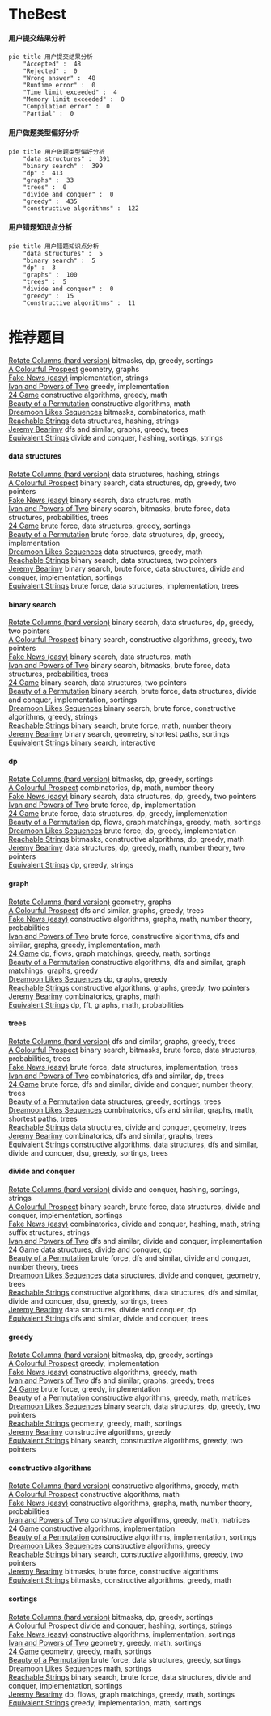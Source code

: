 # TheBest
<!-- tabs:start -->
#### **用户提交结果分析**

```mermaid
pie title 用户提交结果分析
    "Accepted" :  48
    "Rejected" :  0
    "Wrong answer" :  48
    "Runtime error" :  0
    "Time limit exceeded" :  4
    "Memory limit exceeded" :  0
    "Compilation error" :  0
    "Partial" :  0
```
#### **用户做题类型偏好分析**

```mermaid
pie title 用户做题类型偏好分析
    "data structures" :  391
    "binary search" :  399
    "dp" :  413
    "graphs" :  33
    "trees" :  0
    "divide and conquer" :  0
    "greedy" :  435
    "constructive algorithms" :  122
```
#### **用户错题知识点分析**

```mermaid
pie title 用户错题知识点分析
    "data structures" :  5
    "binary search" :  5
    "dp" :  3
    "graphs" :  100
    "trees" :  5
    "divide and conquer" :  0
    "greedy" :  15
    "constructive algorithms" :  11
```
<!-- tabs:end -->
# 推荐题目
[Rotate Columns (hard version)](http://codeforces.com/problemset/problem/1209/E2)		bitmasks,
                        dp,
                        greedy,
                        sortings		  
[A Colourful Prospect](https://codeforces.com/contest/934/problem/E)		geometry,
                        graphs		  
[Fake News (easy)](http://codeforces.com/problemset/problem/802/G)		implementation,
                        strings		  
[Ivan and Powers of Two](http://codeforces.com/problemset/problem/305/C)		greedy,
                        implementation		  
[24 Game](http://codeforces.com/problemset/problem/468/A)		constructive algorithms,
                        greedy,
                        math		  
[Beauty of a Permutation](http://codeforces.com/problemset/problem/1205/F)		constructive algorithms,
                        math		  
[Dreamoon Likes Sequences](https://codeforces.com/contest/1330/problem/D)		bitmasks,
                        combinatorics,
                        math		  
[Reachable Strings](http://codeforces.com/problemset/problem/1320/D)		data structures,
                        hashing,
                        strings		  
[Jeremy Bearimy](http://codeforces.com/problemset/problem/1280/C)		dfs and similar,
                        graphs,
                        greedy,
                        trees		  
[Equivalent Strings](http://codeforces.com/problemset/problem/559/B)		divide and conquer,
                        hashing,
                        sortings,
                        strings		  
<!-- tabs:start -->
#### **data structures**
[Rotate Columns (hard version)](http://codeforces.com/problemset/problem/1320/D)		data structures,
                        hashing,
                        strings		  
[A Colourful Prospect](http://codeforces.com/problemset/problem/1492/C)		binary search,
                        data structures,
                        dp,
                        greedy,
                        two pointers		  
[Fake News (easy)](http://codeforces.com/problemset/problem/1490/G)		binary search,
                        data structures,
                        math		  
[Ivan and Powers of Two](http://codeforces.com/problemset/problem/1479/D)		binary search,
                        bitmasks,
                        brute force,
                        data structures,
                        probabilities,
                        trees		  
[24 Game](http://codeforces.com/problemset/problem/1497/A)		brute force,
                        data structures,
                        greedy,
                        sortings		  
[Beauty of a Permutation](http://codeforces.com/problemset/problem/1491/C)		brute force,
                        data structures,
                        dp,
                        greedy,
                        implementation		  
[Dreamoon Likes Sequences](http://codeforces.com/problemset/problem/1492/B)		data structures,
                        greedy,
                        math		  
[Reachable Strings](http://codeforces.com/problemset/problem/1436/E)		binary search,
                        data structures,
                        two pointers		  
[Jeremy Bearimy](http://codeforces.com/problemset/problem/1461/D)		binary search,
                        brute force,
                        data structures,
                        divide and conquer,
                        implementation,
                        sortings		  
[Equivalent Strings](http://codeforces.com/problemset/problem/1511/C)		brute force,
                        data structures,
                        implementation,
                        trees		  
#### **binary search**
[Rotate Columns (hard version)](http://codeforces.com/problemset/problem/1492/C)		binary search,
                        data structures,
                        dp,
                        greedy,
                        two pointers		  
[A Colourful Prospect](http://codeforces.com/problemset/problem/1463/D)		binary search,
                        constructive algorithms,
                        greedy,
                        two pointers		  
[Fake News (easy)](http://codeforces.com/problemset/problem/1490/G)		binary search,
                        data structures,
                        math		  
[Ivan and Powers of Two](http://codeforces.com/problemset/problem/1479/D)		binary search,
                        bitmasks,
                        brute force,
                        data structures,
                        probabilities,
                        trees		  
[24 Game](http://codeforces.com/problemset/problem/1436/E)		binary search,
                        data structures,
                        two pointers		  
[Beauty of a Permutation](http://codeforces.com/problemset/problem/1461/D)		binary search,
                        brute force,
                        data structures,
                        divide and conquer,
                        implementation,
                        sortings		  
[Dreamoon Likes Sequences](http://codeforces.com/problemset/problem/1493/C)		binary search,
                        brute force,
                        constructive algorithms,
                        greedy,
                        strings		  
[Reachable Strings](http://codeforces.com/problemset/problem/1487/D)		binary search,
                        brute force,
                        math,
                        number theory		  
[Jeremy Bearimy](http://codeforces.com/problemset/problem/1486/B)		binary search,
                        geometry,
                        shortest paths,
                        sortings		  
[Equivalent Strings](http://codeforces.com/problemset/problem/1486/C1)		binary search,
                        interactive		  
#### **dp**
[Rotate Columns (hard version)](http://codeforces.com/problemset/problem/1209/E2)		bitmasks,
                        dp,
                        greedy,
                        sortings		  
[A Colourful Prospect](http://codeforces.com/problemset/problem/1204/E)		combinatorics,
                        dp,
                        math,
                        number theory		  
[Fake News (easy)](http://codeforces.com/problemset/problem/1492/C)		binary search,
                        data structures,
                        dp,
                        greedy,
                        two pointers		  
[Ivan and Powers of Two](https://codeforces.com/contest/1457/problem/C)		brute force,
                        dp,
                        implementation		  
[24 Game](http://codeforces.com/problemset/problem/1491/C)		brute force,
                        data structures,
                        dp,
                        greedy,
                        implementation		  
[Beauty of a Permutation](http://codeforces.com/problemset/problem/1437/C)		dp,
                        flows,
                        graph matchings,
                        greedy,
                        math,
                        sortings		  
[Dreamoon Likes Sequences](http://codeforces.com/problemset/problem/1499/B)		brute force,
                        dp,
                        greedy,
                        implementation		  
[Reachable Strings](http://codeforces.com/problemset/problem/1491/D)		bitmasks,
                        constructive algorithms,
                        dp,
                        greedy,
                        math		  
[Jeremy Bearimy](http://codeforces.com/problemset/problem/1497/E1)		data structures,
                        dp,
                        greedy,
                        math,
                        number theory,
                        two pointers		  
[Equivalent Strings](http://codeforces.com/problemset/problem/1466/C)		dp,
                        greedy,
                        strings		  
#### **graph**
[Rotate Columns (hard version)](https://codeforces.com/contest/934/problem/E)		geometry,
                        graphs		  
[A Colourful Prospect](http://codeforces.com/problemset/problem/1280/C)		dfs and similar,
                        graphs,
                        greedy,
                        trees		  
[Fake News (easy)](http://codeforces.com/problemset/problem/1148/G)		constructive algorithms,
                        graphs,
                        math,
                        number theory,
                        probabilities		  
[Ivan and Powers of Two](http://codeforces.com/problemset/problem/1487/C)		brute force,
                        constructive algorithms,
                        dfs and similar,
                        graphs,
                        greedy,
                        implementation,
                        math		  
[24 Game](http://codeforces.com/problemset/problem/1437/C)		dp,
                        flows,
                        graph matchings,
                        greedy,
                        math,
                        sortings		  
[Beauty of a Permutation](http://codeforces.com/problemset/problem/1470/D)		constructive algorithms,
                        dfs and similar,
                        graph matchings,
                        graphs,
                        greedy		  
[Dreamoon Likes Sequences](http://codeforces.com/problemset/problem/1476/C)		dp,
                        graphs,
                        greedy		  
[Reachable Strings](http://codeforces.com/problemset/problem/1304/D)		constructive algorithms,
                        graphs,
                        greedy,
                        two pointers		  
[Jeremy Bearimy](http://codeforces.com/problemset/problem/1475/C)		combinatorics,
                        graphs,
                        math		  
[Equivalent Strings](http://codeforces.com/problemset/problem/553/E)		dp,
                        fft,
                        graphs,
                        math,
                        probabilities		  
#### **trees**
[Rotate Columns (hard version)](http://codeforces.com/problemset/problem/1280/C)		dfs and similar,
                        graphs,
                        greedy,
                        trees		  
[A Colourful Prospect](http://codeforces.com/problemset/problem/1479/D)		binary search,
                        bitmasks,
                        brute force,
                        data structures,
                        probabilities,
                        trees		  
[Fake News (easy)](http://codeforces.com/problemset/problem/1511/C)		brute force,
                        data structures,
                        implementation,
                        trees		  
[Ivan and Powers of Two](http://codeforces.com/problemset/problem/1499/F)		combinatorics,
                        dfs and similar,
                        dp,
                        trees		  
[24 Game](http://codeforces.com/problemset/problem/1491/E)		brute force,
                        dfs and similar,
                        divide and conquer,
                        number theory,
                        trees		  
[Beauty of a Permutation](http://codeforces.com/problemset/problem/1466/D)		data structures,
                        greedy,
                        sortings,
                        trees		  
[Dreamoon Likes Sequences](http://codeforces.com/problemset/problem/1495/D)		combinatorics,
                        dfs and similar,
                        graphs,
                        math,
                        shortest paths,
                        trees		  
[Reachable Strings](http://codeforces.com/problemset/problem/1303/G)		data structures,
                        divide and conquer,
                        geometry,
                        trees		  
[Jeremy Bearimy](http://codeforces.com/problemset/problem/1454/E)		combinatorics,
                        dfs and similar,
                        graphs,
                        trees		  
[Equivalent Strings](http://codeforces.com/problemset/problem/1494/D)		constructive algorithms,
                        data structures,
                        dfs and similar,
                        divide and conquer,
                        dsu,
                        greedy,
                        sortings,
                        trees		  
#### **divide and conquer**
[Rotate Columns (hard version)](http://codeforces.com/problemset/problem/559/B)		divide and conquer,
                        hashing,
                        sortings,
                        strings		  
[A Colourful Prospect](http://codeforces.com/problemset/problem/1461/D)		binary search,
                        brute force,
                        data structures,
                        divide and conquer,
                        implementation,
                        sortings		  
[Fake News (easy)](http://codeforces.com/problemset/problem/1466/G)		combinatorics,
                        divide and conquer,
                        hashing,
                        math,
                        string suffix structures,
                        strings		  
[Ivan and Powers of Two](http://codeforces.com/problemset/problem/1490/D)		dfs and similar,
                        divide and conquer,
                        implementation		  
[24 Game](https://codeforces.com/contest/1483/problem/C)		data structures,
                        divide and conquer,
                        dp		  
[Beauty of a Permutation](http://codeforces.com/problemset/problem/1491/E)		brute force,
                        dfs and similar,
                        divide and conquer,
                        number theory,
                        trees		  
[Dreamoon Likes Sequences](http://codeforces.com/problemset/problem/1303/G)		data structures,
                        divide and conquer,
                        geometry,
                        trees		  
[Reachable Strings](http://codeforces.com/problemset/problem/1494/D)		constructive algorithms,
                        data structures,
                        dfs and similar,
                        divide and conquer,
                        dsu,
                        greedy,
                        sortings,
                        trees		  
[Jeremy Bearimy](http://codeforces.com/problemset/problem/1482/E)		data structures,
                        divide and conquer,
                        dp		  
[Equivalent Strings](http://codeforces.com/problemset/problem/566/C)		dfs and similar,
                        divide and conquer,
                        trees		  
#### **greedy**
[Rotate Columns (hard version)](http://codeforces.com/problemset/problem/1209/E2)		bitmasks,
                        dp,
                        greedy,
                        sortings		  
[A Colourful Prospect](http://codeforces.com/problemset/problem/305/C)		greedy,
                        implementation		  
[Fake News (easy)](http://codeforces.com/problemset/problem/468/A)		constructive algorithms,
                        greedy,
                        math		  
[Ivan and Powers of Two](http://codeforces.com/problemset/problem/1280/C)		dfs and similar,
                        graphs,
                        greedy,
                        trees		  
[24 Game](https://codeforces.com/contest/816/problem/C)		brute force,
                        greedy,
                        implementation		  
[Beauty of a Permutation](http://codeforces.com/problemset/problem/193/C)		constructive algorithms,
                        greedy,
                        math,
                        matrices		  
[Dreamoon Likes Sequences](http://codeforces.com/problemset/problem/1492/C)		binary search,
                        data structures,
                        dp,
                        greedy,
                        two pointers		  
[Reachable Strings](https://codeforces.com/contest/1496/problem/C)		geometry,
                        greedy,
                        math,
                        sortings		  
[Jeremy Bearimy](http://codeforces.com/problemset/problem/1493/A)		constructive algorithms,
                        greedy		  
[Equivalent Strings](http://codeforces.com/problemset/problem/1463/D)		binary search,
                        constructive algorithms,
                        greedy,
                        two pointers		  
#### **constructive algorithms**
[Rotate Columns (hard version)](http://codeforces.com/problemset/problem/468/A)		constructive algorithms,
                        greedy,
                        math		  
[A Colourful Prospect](http://codeforces.com/problemset/problem/1205/F)		constructive algorithms,
                        math		  
[Fake News (easy)](http://codeforces.com/problemset/problem/1148/G)		constructive algorithms,
                        graphs,
                        math,
                        number theory,
                        probabilities		  
[Ivan and Powers of Two](http://codeforces.com/problemset/problem/193/C)		constructive algorithms,
                        greedy,
                        math,
                        matrices		  
[24 Game](http://codeforces.com/problemset/problem/1421/B)		constructive algorithms,
                        implementation		  
[Beauty of a Permutation](http://codeforces.com/problemset/problem/1365/F)		constructive algorithms,
                        implementation,
                        sortings		  
[Dreamoon Likes Sequences](http://codeforces.com/problemset/problem/1493/A)		constructive algorithms,
                        greedy		  
[Reachable Strings](http://codeforces.com/problemset/problem/1463/D)		binary search,
                        constructive algorithms,
                        greedy,
                        two pointers		  
[Jeremy Bearimy](https://codeforces.com/contest/1456/problem/B)		bitmasks,
                        brute force,
                        constructive algorithms		  
[Equivalent Strings](http://codeforces.com/problemset/problem/1492/D)		bitmasks,
                        constructive algorithms,
                        greedy,
                        math		  
#### **sortings**
[Rotate Columns (hard version)](http://codeforces.com/problemset/problem/1209/E2)		bitmasks,
                        dp,
                        greedy,
                        sortings		  
[A Colourful Prospect](http://codeforces.com/problemset/problem/559/B)		divide and conquer,
                        hashing,
                        sortings,
                        strings		  
[Fake News (easy)](http://codeforces.com/problemset/problem/1365/F)		constructive algorithms,
                        implementation,
                        sortings		  
[Ivan and Powers of Two](https://codeforces.com/contest/1496/problem/C)		geometry,
                        greedy,
                        math,
                        sortings		  
[24 Game](http://codeforces.com/problemset/problem/1495/A)		geometry,
                        greedy,
                        math,
                        sortings		  
[Beauty of a Permutation](http://codeforces.com/problemset/problem/1497/A)		brute force,
                        data structures,
                        greedy,
                        sortings		  
[Dreamoon Likes Sequences](http://codeforces.com/problemset/problem/1427/A)		math,
                        sortings		  
[Reachable Strings](http://codeforces.com/problemset/problem/1461/D)		binary search,
                        brute force,
                        data structures,
                        divide and conquer,
                        implementation,
                        sortings		  
[Jeremy Bearimy](http://codeforces.com/problemset/problem/1437/C)		dp,
                        flows,
                        graph matchings,
                        greedy,
                        math,
                        sortings		  
[Equivalent Strings](http://codeforces.com/problemset/problem/1473/A)		greedy,
                        implementation,
                        math,
                        sortings		  
<!-- tabs:end -->
